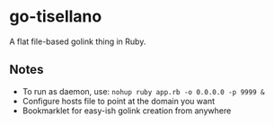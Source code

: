 # go-tisellano
A flat file-based golink thing in Ruby.

## Notes
- To run as daemon, use: `nohup ruby app.rb -o 0.0.0.0 -p 9999 &`
- Configure hosts file to point at the domain you want
- Bookmarklet for easy-ish golink creation from anywhere

